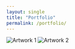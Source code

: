 ```yaml
---
layout: single
title: "Portfolio"
permalink: /portfolio/
---
```


![Artwork 1](/assets/images/art1.jpg)
![Artwork 2](/assets/images/art2.jpg)

